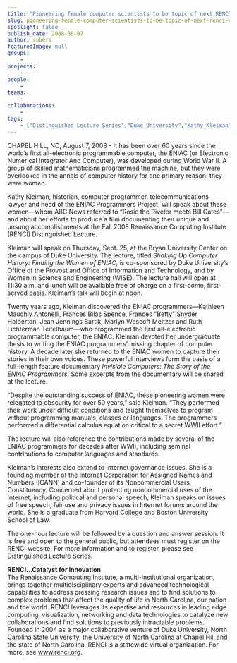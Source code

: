 ```yaml
---
title: "Pioneering female computer scientists to be topic of next RENCI Distinguished Lecture"
slug: pioneering-female-computer-scientists-to-be-topic-of-next-renci-distinguished-lecture
spotlight: false
publish_date: 2008-08-07
author: subers
featuredImage: null
groups:
    - 
projects:
    - 
people:
    - 
teams: 
    - 
collaborations:
    - 
tags:
    - ["Distinguished Lecture Series","Duke University","Kathy Kleiman"]
---
```

<p>CHAPEL HILL, NC, August 7, 2008 - It has been over 60 years since the world’s first all-electronic programmable computer, the ENIAC (or Electronic Numerical Integrator And Computer), was developed during World War II.  A group of skilled mathematicians programmed the machine, but they were overlooked in the annals of computer history for one primary reason: they were women.<!--more--></p>
<p>Kathy Kleiman, historian, computer programmer, telecommunications lawyer and head of the ENIAC Programmers Project, will speak about these women—whom ABC News referred to “Rosie the Riveter meets Bill Gates”—and about her efforts to produce a film documenting their unique and unsung accomplishments at the Fall 2008 Renaissance Computing Institute (RENCI) Distinguished Lecture.</p>
<p>Kleiman will speak on Thursday, Sept. 25, at the Bryan University Center on the campus of Duke University. The lecture, titled <em>Shaking Up Computer  History: Finding the Women of ENIAC,</em> is co-sponsored by Duke University’s Office of the Provost and Office of Information and Technology, and by Women in Science and Engineering (WISE). The lecture hall will open at 11:30 a.m. and lunch will be available free of charge on a first-come, first-served basis. Kleiman’s talk will begin at noon.</p>
<p>Twenty years ago, Kleiman discovered the ENIAC programmers—Kathleen Mauchly Antonelli, Frances Bilas Spence, Frances "Betty" Snyder Holberton, Jean Jennings Bartik, Marlyn Wescoff Meltzer and Ruth Lichterman Teitelbaum—who programmed the first all-electronic programmable computer, the ENIAC. Kleiman devoted her undergraduate thesis to writing the ENIAC programmers’ missing chapter of computer history. A decade later she returned to the ENIAC women to capture their stories in their own voices. These powerful interviews form the basis of a full-length feature documentary <em>Invisible Computers: The  Story of the ENIAC Programmers</em>. Some excerpts from the documentary will be  shared at the lecture.</p>
<p>“Despite the outstanding success of ENIAC, these pioneering women were relegated to obscurity for over 50 years,” said Kleiman. “They performed their work under difficult conditions and taught themselves to program without programming manuals, classes or languages. The programmers performed a differential calculus equation critical to a secret WWII effort.”</p>
<p>The lecture will also reference the contributions made by several of the ENIAC programmers for decades after WWII, including seminal contributions to computer languages and standards.</p>
<p>Kleiman’s interests also extend to Internet governance issues. She is a founding member of the Internet Corporation for Assigned Names and Numbers (ICANN) and co-founder of its Noncommercial Users Constituency. Concerned about protecting noncommercial uses of the Internet, including political and personal speech, Kleiman speaks on issues of free speech, fair use and privacy issues in Internet forums around the world. She is a graduate from Harvard College and Boston University School of Law.</p>
<p>The one-hour lecture will be followed by a question and answer session. It is free and open to the general public, but attendees must register on the RENCI website. For more information and to register, please see <a href="http://www.renci.org/focus-areas/education-and-outreach/distinguished-lecture-series">Distinguished Lecture Series</a>.</p>
<p><strong>RENCI…Catalyst for  Innovation</strong><br />
The Renaissance Computing Institute, a multi-institutional organization, brings together multidisciplinary experts and advanced technological capabilities to address pressing research issues and to find solutions to complex problems that affect the quality of life in North Carolina, our nation and the world. RENCI leverages its expertise and resources in leading edge computing, visualization, networking and data technologies to catalyze new collaborations and find solutions to previously intractable problems. Founded in 2004 as a major collaborative venture of Duke University, North Carolina State University, the University of North Carolina at Chapel Hill and the state of North Carolina, RENCI is a statewide virtual organization. For more, see <a href="http://www.renci.org/">www.renci.org</a>.</p>

